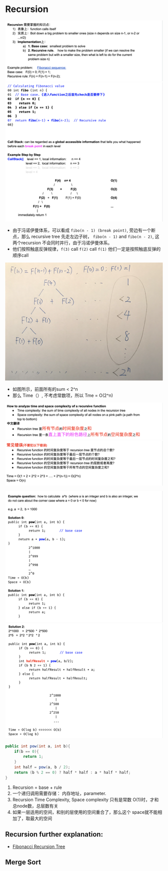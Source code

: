 # Recursion

![](img/2020-05-02-01-58-44.png)
![](img/2020-05-02-01-59-08.png)

- 由于冯诺伊曼体系，可以看成 `fibo(n - 1) (break point)`, 旁边有一个断点，那么  recursive tree 先走左边子树，
  `fibo(n - 1)` and `fibo(n - 2)`, 这两个recursion 不会同时并行，由于冯诺伊曼体系。
- 他们按照触底反弹规律，`f(3)` call `f(2)` call `f(1)`
  他们一定是按照触底反弹的顺序call

![](img/2020-11-27-14-02-40.png)

- 如图所示，前面所有的sum < 2^n
- 那么 Time（）, 不考虑常数项，所以 Tme = O(2^n)





![](img/2020-05-02-02-04-33.png)
![](img/2020-05-02-02-04-59.png)

![](img/2020-05-05-17-00-11.png)
![](img/2020-05-05-17-04-38.png)

```java
public int pow(int a, int b){
    if(b == 0){
        return 1;
    }
    int half = pow(a, b / 2);
    return (b % 2 == 0) ? half * half : a * half * half;
}
```



1. Recursion = base + rule
2. 一个递归调用需要存储： 内存地址，parameter.
3. Recursion Time Complexity, Space complexity 只有是常数 O(1)时，才和总node数，总层数有关
4. 如果一层适用的空间，和别的层使用的空间重合了，那么这个 space就不能相加了，取最大的空间


## Recursion further explanation:

- [Fibonacci Recursion Tree](https://novemberfall.github.io/Algorithm-FullStack/csBasic/recursion.html)


## Merge Sort

